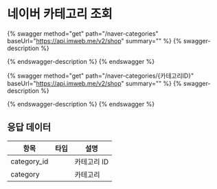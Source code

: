 # 네이버 카테고리 조회

{% swagger method="get" path="/naver-categories" baseUrl="https://api.imweb.me/v2/shop" summary="" %}
{% swagger-description %}

{% endswagger-description %}
{% endswagger %}

{% swagger method="get" path="/naver-categories/{카테고리ID}" baseUrl="https://api.imweb.me/v2/shop" summary="" %}
{% swagger-description %}

{% endswagger-description %}
{% endswagger %}

## 응답 데이터

<table><thead><tr><th>항목</th><th data-type="select">타입</th><th>설명</th></tr></thead><tbody><tr><td>category_id</td><td></td><td>카테고리 ID</td></tr><tr><td>category</td><td></td><td>카테고리</td></tr></tbody></table>
